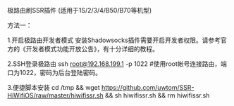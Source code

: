 极路由刷SSR插件 (适用于1S/2/3/4/B50/B70等机型)

方法一：

1.开启极路由开发者模式
安装Shadowsocks插件需要开启开发者权限。请参考官方的《开发者模式功能开放公告》，有十分详细的教程。

2.SSH登录极路由
ssh root@192.168.199.1 -p 1022 #使用root帐号连接路由，端口为1022，密码为后台登陆密码。

3.便捷脚本安装
cd /tmp && wget https://github.com/uwtom/SSR-HiWifiOS/raw/master/hiwifissr.sh && sh hiwifissr.sh && rm hiwifissr.sh
